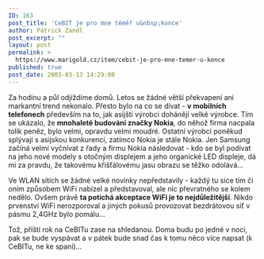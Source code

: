 ```yaml
---
ID: 163
post_title: 'CeBIT je pro mne téměř u&nbsp;konce'
author: Patrick Zandl
post_excerpt: ""
layout: post
permalink: >
  https://www.marigold.cz/item/cebit-je-pro-mne-temer-u-konce
published: true
post_date: 2003-03-13 14:29:00
---
```

<P>Za hodinu a půl odjíždíme domů. Letos se žádné větší překvapení ani markantní trend nekonalo. Přesto bylo na co se dívat - <STRONG>v mobilních telefonech</STRONG> především na to, jak asijští výrobci dohánějí velké výrobce. Tím se ukázalo, že <STRONG>mnohaleté budování značky Nokia</STRONG>, do něhož firma nacpala tolik peněz, bylo velmi, opravdu velmi moudré. Ostatní výrobci&#160;poněkud splývají s asijskou konkurencí, zatímco Nokia je stále Nokia. Jen Samsung začíná velmi vyčnívat z řady a firmu Nokia následovat - kdo se byl podívat na jeho nové modely s otočným displejem a jeho organické LED displeje, dá mi za pravdu, že takovému křišťálovému jasu obrazu se těžko odolává...</P>
<P>Ve WLAN sítích se žádné velké novinky nepředstavily - každý tu sice tím či oním způsobem WiFi nabízel a představoval, ale nic převratného se kolem nedělo. Ovšem právě <STRONG>ta potichá akceptace WiFi je to nejdůležitější</STRONG>. Nikdo prvenství WiFi nerozporoval a jiných pokusů provozovat bezdrátovou síť v pásmu 2,4GHz bylo pomálu...</P>
<P>Tož, příští rok na CeBITu zase na shledanou. Doma budu po jedné v noci, pak se bude vyspávat a v pátek bude snad čas k tomu něco více napsat (k CeBITu, ne ke spaní)...</P>
